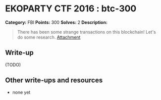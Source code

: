 # EKOPARTY CTF 2016 : btc-300

**Category:** FBI
**Points:** 300
**Solves:** 2
**Description:**

> There has been some strange transactions on this blockchain! Let's do some research.
> [Attachment](fbi300.7z)

## Write-up

(TODO)

## Other write-ups and resources

* none yet
